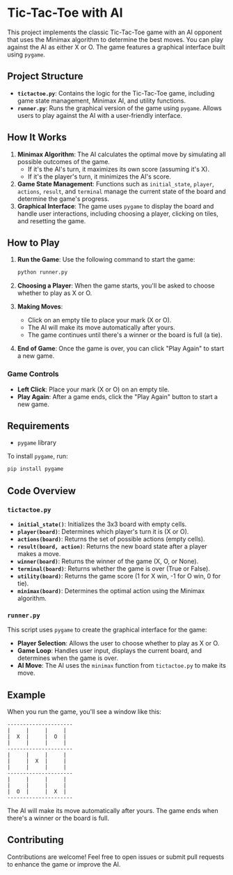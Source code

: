 # Tic-Tac-Toe with AI

This project implements the classic Tic-Tac-Toe game with an AI opponent that uses the Minimax algorithm to determine the best moves. You can play against the AI as either X or O. The game features a graphical interface built using `pygame`.

## Project Structure

- **`tictactoe.py`**: Contains the logic for the Tic-Tac-Toe game, including game state management, Minimax AI, and utility functions.
- **`runner.py`**: Runs the graphical version of the game using `pygame`. Allows users to play against the AI with a user-friendly interface.

## How It Works

1. **Minimax Algorithm**: The AI calculates the optimal move by simulating all possible outcomes of the game. 
   - If it's the AI's turn, it maximizes its own score (assuming it's X).
   - If it's the player's turn, it minimizes the AI's score.
2. **Game State Management**: Functions such as `initial_state`, `player`, `actions`, `result`, and `terminal` manage the current state of the board and determine the game's progress.
3. **Graphical Interface**: The game uses `pygame` to display the board and handle user interactions, including choosing a player, clicking on tiles, and resetting the game.

## How to Play

1. **Run the Game**: Use the following command to start the game:
   ```bash
   python runner.py
   ```

2. **Choosing a Player**: When the game starts, you'll be asked to choose whether to play as X or O.

3. **Making Moves**: 
   - Click on an empty tile to place your mark (X or O).
   - The AI will make its move automatically after yours.
   - The game continues until there's a winner or the board is full (a tie).

4. **End of Game**: Once the game is over, you can click "Play Again" to start a new game.

### Game Controls

- **Left Click**: Place your mark (X or O) on an empty tile.
- **Play Again**: After a game ends, click the "Play Again" button to start a new game.

## Requirements

- `pygame` library

To install `pygame`, run:
```bash
pip install pygame
```

## Code Overview

### `tictactoe.py`

- **`initial_state()`**: Initializes the 3x3 board with empty cells.
- **`player(board)`**: Determines which player's turn it is (X or O).
- **`actions(board)`**: Returns the set of possible actions (empty cells).
- **`result(board, action)`**: Returns the new board state after a player makes a move.
- **`winner(board)`**: Returns the winner of the game (X, O, or None).
- **`terminal(board)`**: Returns whether the game is over (True or False).
- **`utility(board)`**: Returns the game score (1 for X win, -1 for O win, 0 for tie).
- **`minimax(board)`**: Determines the optimal action using the Minimax algorithm.

### `runner.py`

This script uses `pygame` to create the graphical interface for the game:
- **Player Selection**: Allows the user to choose whether to play as X or O.
- **Game Loop**: Handles user input, displays the current board, and determines when the game is over.
- **AI Move**: The AI uses the `minimax` function from `tictactoe.py` to make its move.

## Example

When you run the game, you'll see a window like this:

```
---------------------
|     |     |     |
|  X  |     |  O  |
|     |     |     |
---------------------
|     |     |     |
|     |  X  |     |
|     |     |     |
---------------------
|     |     |     |
|     |     |     |
|  O  |     |  X  |
---------------------
```

The AI will make its move automatically after yours. The game ends when there's a winner or the board is full.

## Contributing

Contributions are welcome! Feel free to open issues or submit pull requests to enhance the game or improve the AI.
